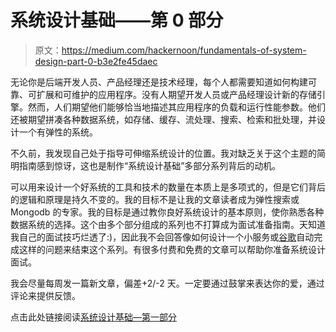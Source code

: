 # 系统设计基础——第 0 部分

> 原文：<https://medium.com/hackernoon/fundamentals-of-system-design-part-0-b3e2fe45daec>

无论你是后端开发人员、产品经理还是技术经理，每个人都需要知道如何构建可靠、可扩展和可维护的应用程序。没有人期望开发人员或产品经理设计新的存储引擎。然而，人们期望他们能够恰当地描述其应用程序的负载和运行性能参数。他们还被期望拼凑各种数据系统，如存储、缓存、流处理、搜索、检索和批处理，并设计一个有弹性的系统。

不久前，我发现自己处于指导可伸缩系统设计的位置。我对缺乏关于这个主题的简明指南感到惊讶，这也是制作“系统设计基础”多部分系列背后的动机。

可以用来设计一个好系统的工具和技术的数量在本质上是多项式的，但是它们背后的逻辑和原理是持久不变的。我的目标不是让我的文章读者成为弹性搜索或 Mongodb 的专家。我的目标是通过教你良好系统设计的基本原则，使你熟悉各种数据系统的选择。这个由多个部分组成的系列也不打算成为面试准备指南。天知道我自己的面试技巧烂透了:)，因此我不会回答像如何设计一个小服务或[谷歌](https://hackernoon.com/tagged/google)自动完成这样的问题来结束这个系列。有很多付费和免费的文章可以帮助你准备系统设计面试。

我会尽量每周发一篇新文章，偏差+2/-2 天。一定要通过鼓掌来表达你的爱，通过评论来提供反馈。

点击此处链接阅读[系统设计基础—第一部分](/@v_aparimit/fundamentals-of-system-design-part-1-c87b1d2bfd31)